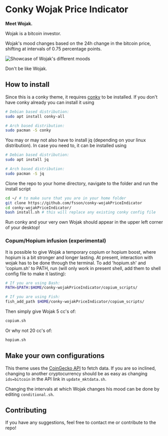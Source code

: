 # Conky Wojak Price Indicator
**Meet Wojak.** 

Wojak is a bitcoin investor. 

Wojak's mood changes based on the 24h change in the bitcoin price, shifting at intervals of 0.75 percentage points.

![Showcase of Wojak's different moods](wojak_showcase.GIF)

Don't be like Wojak.

## How to install
Since this is a conky theme, it requires [conky](https://github.com/brndnmtthws/conky) to be installed. If you don't have conky already you can install it using
```bash
# Debian based distribution:
sudo apt install conky-all

# Arch based distribution:
sudo pacman -S conky
```
You may or may not also have to install jq (depending on your linux distribution). In case you need to, it can be installed using
```bash
# Debian based distribution:
sudo apt install jq

# Arch based distribution:
sudo pacman -S jq
```

Clone the repo to your home directory, navigate to the folder and run the install script
```bash
cd ~/ # to make sure that you are in your home folder
git clone https://github.com/fsson/conky-wojakPriceIndicator
cd conky-wojakPriceIndicator/
bash install.sh # this will replace any existing conky config file
```

Run conky and your very own Wojak should appear in the upper left corner of your desktop!

### Copum/Hopium infusion (experimental)
It is possible to give Wojak a temporary copium or hopium boost, where hopium is a bit stronger and longer lasting. At present, interaction with wojak has to be done through the terminal. To add 'hopium.sh' and 'copium.sh' to PATH, run (will only work in present shell, add them to shell config file to make it lasting):
```bash
# If you are using Bash:
PATH=$PATH:$HOME/conky-wojakPriceIndicator/copium_scripts/

# If you are using Fish:
fish_add_path $HOME/conky-wojakPriceIndicator/copium_scripts/
```

Then simply give Wojak 5 cc's of:
```bash
copium.sh
```

Or why not 20 cc's of:
```bash
hopium.sh
```

## Make your own configurations
This theme uses the [CoinGecko API](https://docs.coingecko.com/reference/simple-price) to fetch data. If you are so inclined, changing to another cryptocurrency should be as easy as changing `ids=bitcoin` in the API link in `update_mktdata.sh`.

Changing the intervals at which Wojak changes his mood can be done by editing `conditional.sh`.

## Contributing
If you have any suggestions, feel free to contact me or contribute to the repo!
